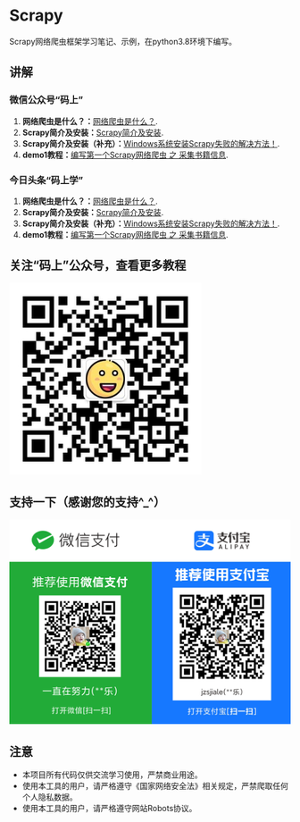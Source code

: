 # Scrapy
Scrapy网络爬虫框架学习笔记、示例，在python3.8环境下编写。



## 讲解

### 微信公众号“码上”
1. **网络爬虫是什么？：**[网络爬虫是什么？](https://mp.weixin.qq.com/s?__biz=MzkyMjE5MTUzNQ==&tempkey=MTA5MV85NWNkYjcvYjBWNDlFN2RtRTZJRHVMTHdwWjEyTjRDVTROVTAxQTRpckhncTg4bkFrMlVkY3pZVndrcWU2MXNKeDRiY3dhRTV0Tmk2bGhSaEZCNUZxaFB1V3BuRUxZY0cyYkZlVXY5dUlqbnVUTlZ5R05uWnF3SWtKSXlnQmd2Wk84N1NHa3p5X3IxemExcXVMbTFkLUx4VEY2bXFnc21yMDlBWDdRfn4%3D&chksm=41f95284768edb92cdfff54b2c31e234f48a0e489135609e72184ac8aaf6e519f3eb9b194446#rd).
2. **Scrapy简介及安装：**[Scrapy简介及安装](https://mp.weixin.qq.com/s?__biz=MzkyMjE5MTUzNQ==&tempkey=MTA5MV9Uc292VEtkOGVCTG1nNXVCRTZJRHVMTHdwWjEyTjRDVTROVTAxQTRpckhncTg4bkFrMlVkY3pZVndrcEx2X1lCcjJwdndya3pTLU9YOTFMZy1ld0tNUGI2UEpMcU1YYTVFM0Fja2o2ZC1sRWUxcC1pemJRUGVNS2ZpMHdPM3NxZ3ZhbWhmZVJXX1YzVU04ZzVYZXgtX3NkUjk4dGlQbWFFZFB5UVNBfn4%3D&chksm=41f95284768edb92ede75880e31d063abca16aba2b5b98ae890de5a1e7c905f54808a3c59830#rd).
3. **Scrapy简介及安装（补充）：**[Windows系统安装Scrapy失败的解决方法！](https://mp.weixin.qq.com/s?__biz=MzkyMjE5MTUzNQ==&tempkey=MTA5MV9JcHROWGM1SXNiSlhkL3BLRTZJRHVMTHdwWjEyTjRDVTROVTAxQTRpckhncTg4bkFrMlVkY3pZVndrcWZ2RVBGa1l3OU5VbW1FbWp4UURZeWVKQ2pOVS0wT25Dc2RpcmVuWUVTNGZoYVNvdWVhRENCek9FbnZYNV81SU5RcjJOcUJiNWRtOW8yaGpnZ2poblpHbXVHc0Ytc3NZUHJoM2tqRkY0WW93fn4%3D&chksm=41f952b5768edba3164498c2e6b3738b50fdfcef6fd5008629db517de37f513a43ac36cb7976#rd).
4. **demo1教程：**[编写第一个Scrapy网络爬虫 之 采集书籍信息](https://mp.weixin.qq.com/s?__biz=MzkyMjE5MTUzNQ==&tempkey=MTA5MV81NzJuUS9OTDU0cXU1ZnAvRTZJRHVMTHdwWjEyTjRDVTROVTAxQTRpckhncTg4bkFrMlVkY3pZVndrcjJZUkt1M0s4Y29oSGktUmJTejBBNzV5NV9qdncwdVRjd05GZUNMNTIxWUh0UXlnVEFfM0NXYzFtYW5fbUdPbEdlWjFmX1VwdHZPbDhZdHl3U09xcU0yTDMzSmpETWdkTE1BYU85dUhaYU13fn4%3D&chksm=41f952b5768edba32e81056f0ee4a1e4064aa2fd8b067f6046d1a94c2b7b657f85b50851ee48#rd).


### 今日头条“码上学”
1. **网络爬虫是什么？：**[网络爬虫是什么？](https://www.toutiao.com/i6905303966012211725/).
2. **Scrapy简介及安装：**[Scrapy简介及安装](https://www.toutiao.com/i6905304485355323915/).
3. **Scrapy简介及安装（补充）：**[Windows系统安装Scrapy失败的解决方法！](https://www.toutiao.com/i6905316330849747460/).
4. **demo1教程：**[编写第一个Scrapy网络爬虫 之 采集书籍信息](https://www.toutiao.com/i6905315675930345996/).



## 关注“码上”公众号，查看更多教程
![关注“码上”公众号，查看更多教程](images/mashang.jpg)


## 支持一下（感谢您的支持^_^）
![感谢您的支持^_^](images/pay.png)


## 注意
+ 本项目所有代码仅供交流学习使用，严禁商业用途。
+ 使用本工具的用户，请严格遵守《国家网络安全法》相关规定，严禁爬取任何个人隐私数据。
+ 使用本工具的用户，请严格遵守网站Robots协议。


